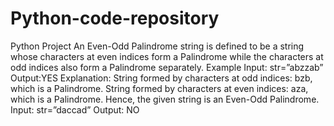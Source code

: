# Python-code-repository
Python Project
An Even-Odd Palindrome string is defined to be a string whose characters at even indices 
form a Palindrome while the characters at odd indices also form a Palindrome separately. 
Example
Input: str=”abzzab” 
Output:YES 
Explanation: 
String formed by characters at odd indices: bzb, which is a Palindrome. 
String formed by characters at even indices: aza, which is a Palindrome. 
Hence, the given string is an Even-Odd Palindrome.
Input: str=”daccad” 
Output: NO 
